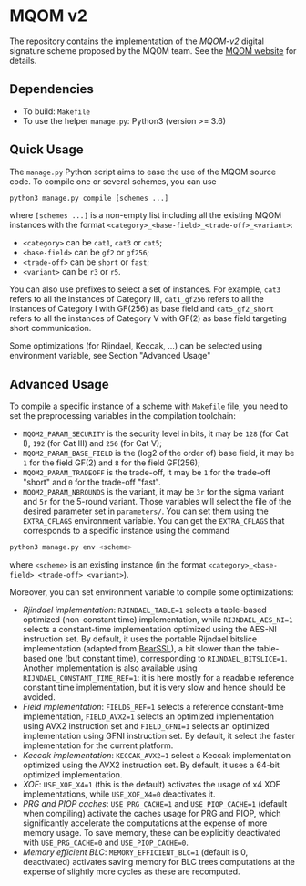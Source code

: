 # MQOM v2

The repository contains the implementation of the *MQOM-v2* digital signature scheme proposed by the MQOM team. See the [MQOM website](https://mqom.org/) for details. 

## Dependencies

* To build: `Makefile`
* To use the helper `manage.py`: Python3 (version >= 3.6)

## Quick Usage

The `manage.py` Python script aims to ease the use of the MQOM source code. To compile one or several schemes, you can use

```bash
python3 manage.py compile [schemes ...]
```

where `[schemes ...]` is a non-empty list including all the existing MQOM instances with the format `<category>_<base-field>_<trade-off>_<variant>`:
 * `<category>` can be `cat1`, `cat3` or `cat5`;
 * `<base-field>` can be `gf2` or `gf256`;
 * `<trade-off>` can be `short` or `fast`;
 * `<variant>` can be `r3` or `r5`.

You can also use prefixes to select a set of instances. For example, `cat3` refers to all the instances of Category III, `cat1_gf256` refers to all the instances of Category I with GF(256) as base field and `cat5_gf2_short` refers to all the instances of Category V with GF(2) as base field targeting short communication.

Some optimizations (for Rjindael, Keccak, ...) can be selected using environment variable, see Section "Advanced Usage"

## Advanced Usage

To compile a specific instance of a scheme with `Makefile` file, you need to set the preprocessing variables in the compilation toolchain:
 * `MQOM2_PARAM_SECURITY` is the security level in bits, it may be `128` (for Cat I), `192` (for Cat III) and `256` (for Cat V);
 * `MQOM2_PARAM_BASE_FIELD` is the (log2 of the order of) base field, it may be `1` for the field GF(2) and `8` for the field GF(256);
 * `MQOM2_PARAM_TRADEOFF` is the trade-off, it may be `1` for the trade-off "short" and `0` for the trade-off "fast".
 * `MQOM2_PARAM_NBROUNDS` is the variant, it may be `3r` for the sigma variant and `5r` for the 5-round variant.
Those variables will select the file of the desired parameter set in `parameters/`. You can set them using the `EXTRA_CFLAGS` environment variable. You can get the `EXTRA_CFLAGS` that corresponds to a specific instance using the command
```bash
python3 manage.py env <scheme>
```
where `<scheme>` is an existing instance (in the format `<category>_<base-field>_<trade-off>_<variant>`).

Moreover, you can set environment variable to compile some optimizations:
 * *Rjindael implementation*: `RJINDAEL_TABLE=1` selects a table-based optimized (non-constant time) implementation, while `RIJNDAEL_AES_NI=1` selects a constant-time implementation optimized using the AES-NI instruction set. By default, it uses the portable Rijndael bitslice implementation (adapted from [BearSSL](https://bearssl.org/constanttime.html)), a bit slower than the table-based one (but constant time), corresponding to `RIJNDAEL_BITSLICE=1`. Another implementation is also available using `RIJNDAEL_CONSTANT_TIME_REF=1`: it is here mostly for a readable reference constant time implementation, but it is very slow and hence should be avoided.
 * *Field implementation*: `FIELDS_REF=1` selects a reference constant-time implementation, `FIELD_AVX2=1` selects an optimized implementation using AVX2 instruction set and `FIELD_GFNI=1` selects an optimized implementation using GFNI instruction set. By default, it select the faster implementation for the current platform.
 * *Keccak implementation*: `KECCAK_AVX2=1` select a Keccak implementation optimized using the AVX2 instruction set. By default, it uses a 64-bit optimized implementation.
 * *XOF*: `USE_XOF_X4=1` (this is the default) activates the usage of x4 XOF implementations, while `USE_XOF_X4=0` deactivates it.
 * *PRG and PIOP caches*: `USE_PRG_CACHE=1` and `USE_PIOP_CACHE=1` (default when compiling) activate the caches usage for PRG and PIOP, which significantly accelerate the computations at the expense of more memory usage. To save memory, these can be
explicitly deactivated with `USE_PRG_CACHE=0` and `USE_PIOP_CACHE=0`.
 * *Memory efficient BLC*: `MEMORY_EFFICIENT_BLC=1` (default is 0, deactivated) activates saving memory for BLC trees computations at the expense of slightly more cycles as these are recomputed.

